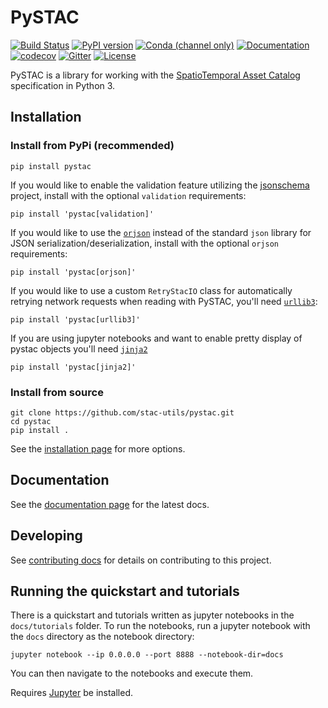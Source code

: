 # PySTAC

[![Build Status](https://github.com/stac-utils/pystac/workflows/CI/badge.svg?branch=main)](https://github.com/stac-utils/pystac/actions/workflows/continuous-integration.yml)
[![PyPI version](https://badge.fury.io/py/pystac.svg)](https://badge.fury.io/py/pystac)
[![Conda (channel only)](https://img.shields.io/conda/vn/conda-forge/pystac)](https://anaconda.org/conda-forge/pystac)
[![Documentation](https://readthedocs.org/projects/pystac/badge/?version=latest)](https://pystac.readthedocs.io/en/latest/)
[![codecov](https://codecov.io/gh/stac-utils/pystac/branch/main/graph/badge.svg)](https://codecov.io/gh/stac-utils/pystac)
[![Gitter](https://badges.gitter.im/SpatioTemporal-Asset-Catalog/python.svg)](https://gitter.im/SpatioTemporal-Asset-Catalog/python?utm_source=badge&utm_medium=badge&utm_campaign=pr-badge)
[![License](https://img.shields.io/badge/License-Apache%202.0-blue.svg)](https://opensource.org/licenses/Apache-2.0)

PySTAC is a library for working with the [SpatioTemporal Asset Catalog](https://stacspec.org) specification in Python 3.

## Installation

### Install from PyPi (recommended)

```shell
pip install pystac
```

If you would like to enable the validation feature utilizing the
[jsonschema](https://pypi.org/project/jsonschema/) project, install with the optional
`validation` requirements:

```shell
pip install 'pystac[validation]'
```

If you would like to use the [`orjson`](https://pypi.org/project/orjson/) instead of the
standard `json` library for JSON serialization/deserialization, install with the
optional `orjson` requirements:

```shell
pip install 'pystac[orjson]'
```

If you would like to use a custom `RetryStacIO` class for automatically retrying
network requests when reading with PySTAC, you'll need
[`urllib3`](https://urllib3.readthedocs.io/en/stable/):

```shell
pip install 'pystac[urllib3]'
```

If you are using jupyter notebooks and want to enable pretty display of pystac
objects you'll need [`jinja2`](https://pypi.org/project/Jinja2/)

```shell
pip install 'pystac[jinja2]'
```

### Install from source

```shell
git clone https://github.com/stac-utils/pystac.git
cd pystac
pip install .
```

See the [installation page](https://pystac.readthedocs.io/en/latest/installation.html)
for more options.

## Documentation

See the [documentation page](https://pystac.readthedocs.io/en/latest/) for the latest docs.

## Developing

See [contributing docs](https://pystac.readthedocs.io/en/latest/contributing.html)
for details on contributing to this project.

## Running the quickstart and tutorials

There is a quickstart and tutorials written as jupyter notebooks in the `docs/tutorials` folder.
To run the notebooks, run a jupyter notebook with the `docs` directory as the notebook directory:

```shell
jupyter notebook --ip 0.0.0.0 --port 8888 --notebook-dir=docs
```

You can then navigate to the notebooks and execute them.

Requires [Jupyter](https://jupyter.org/) be installed.
